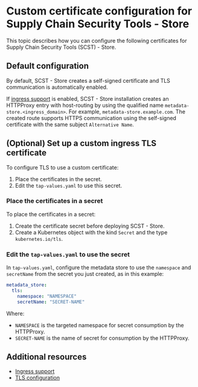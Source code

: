 # Custom certificate configuration for Supply Chain Security Tools - Store

This topic describes how you can configure the following certificates for Supply Chain Security
Tools (SCST) - Store.

## Default configuration

By default, SCST - Store creates a self-signed certificate and TLS communication is automatically
enabled.

If [ingress support](ingress.hbs.md) is enabled, SCST - Store installation creates an HTTPProxy
entry with host-routing by using the qualified name `metadata-store.<ingress_domain>`. For example,
`metadata-store.example.com`. The created route supports HTTPS communication using the self-signed
certificate with the same subject `Alternative Name`.

## (Optional) Set up a custom ingress TLS certificate

To configure TLS to use a custom certificate:

1. Place the certificates in the secret.
1. Edit the `tap-values.yaml` to use this secret.

### Place the certificates in a secret

To place the certificates in a secret:

1. Create the certificate secret before deploying SCST - Store.
1. Create a Kubernetes object with the kind `Secret` and the type `kubernetes.io/tls`.

### Edit the `tap-values.yaml` to use the secret

In `tap-values.yaml`, configure the metadata store to use the `namespace` and `secretName` from the
secret you just created, as in this example:

```yaml
metadata_store:
  tls:
    namespace: "NAMESPACE"
    secretName: "SECRET-NAME"
```

Where:

- `NAMESPACE` is the targeted namespace for secret consumption by the HTTPProxy.
- `SECRET-NAME` is the name of secret for consumption by the HTTPProxy.

## Additional resources

- [Ingress support](ingress.hbs.md)
- [TLS configuration](tls-configuration.hbs.md)